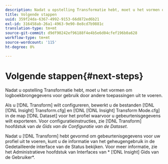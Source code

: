 ```yaml
---
description: Nadat u opstelling Transformatie hebt, moet u het vormen om logboekbrongegevens voor gebruik door andere toepassingen uit te voeren.
title: Volgende stappen
uuid: 359f24da-6367-4992-9153-66d872ed6b21
exl-id: 316458ab-26a1-4963-9e90-8e8cd7b9881c
translation-type: tm+mt
source-git-commit: d9df90242ef96188f4e4b5e6d04cfef196b0a628
workflow-type: tm+mt
source-wordcount: '115'
ht-degree: 0%

---
```


# Volgende stappen{#next-steps}

Nadat u opstelling Transformatie hebt, moet u het vormen om logboekbrongegevens voor gebruik door andere toepassingen uit te voeren.

Als u [!DNL Transform] wilt configureren, bewerkt u de bestanden [!DNL [!DNL Insight] Transform.cfg] en [!DNL [!DNL Insight] Transform Mode.cfg] in de map [!DNL Dataset] voor het profiel waarvoor u gebeurtenisgegevens wilt exporteren. Voor configuratieinstructies, zie [!DNL Transform] hoofdstuk van *de Gids van de Configuratie van de Dataset*.

Nadat u [!DNL Transform] hebt gevormd om gebeurtenisgegevens voor uw profiel uit te voeren, kunt u de informatie van het geheugengebruik in de Gedetailleerde interface van de Status bekijken. Voor meer informatie, zie het Administratieve hoofdstuk van Interfaces van * [!DNL Insight] Gids van de Gebruiker*.
